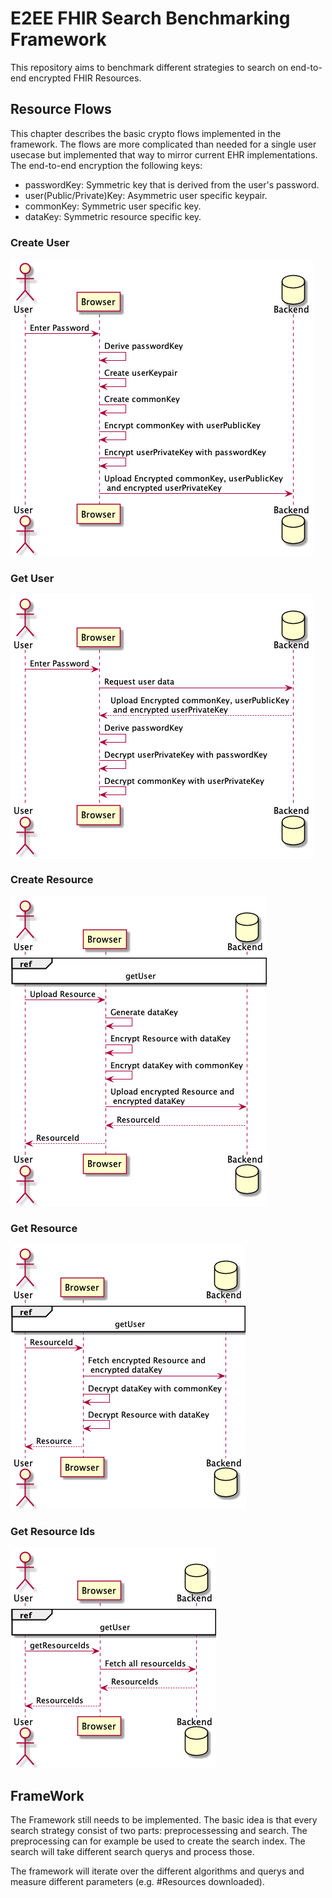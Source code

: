 # E2EE FHIR Search Benchmarking Framework
This repository aims to benchmark different strategies to search on end-to-end encrypted FHIR Resources.

## Resource Flows
This chapter describes the basic crypto flows implemented in the framework. The flows are more complicated than needed for a single user usecase but implemented that way to mirror current EHR implementations.
The end-to-end encryption the following keys:
- passwordKey: Symmetric key that is derived from the user's password.
- user(Public/Private)Key: Asymmetric user specific keypair.
- commonKey: Symmetric user specific key.
- dataKey: Symmetric resource specific key.

### Create User
![FlowChart](./diagrams/createUser.png)

### Get User
![FlowChart](./diagrams/getUser.png)

### Create Resource
![FlowChart](./diagrams/createResource.png)

### Get Resource
![FlowChart](./diagrams/getResource.png)

### Get Resource Ids
![FlowChart](./diagrams/getResourceIds.png)

## FrameWork
The Framework still needs to be implemented. The basic idea is that every search strategy consist of two parts: preprocessessing and search.
The preprocessing can for example be used to create the search index. 
The search will take different search querys and process those.

The framework will iterate over the different algorithms and querys and measure different parameters (e.g. #Resources downloaded). 